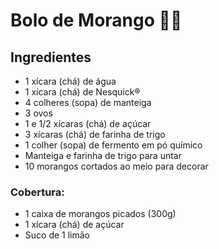 # **Bolo de Morango** 🍰🍓

## **Ingredientes**
 - 1 xícara (chá) de água
 - 1 xícara (chá) de Nesquick®
 - 4 colheres (sopa) de manteiga
 - 3 ovos
 - 1 e 1/2 xícaras (chá) de açúcar
 - 3 xícaras (chá) de farinha de trigo
 - 1 colher (sopa) de fermento em pó químico
 - Manteiga e farinha de trigo para untar
 - 10 morangos cortados ao meio para decorar
### **Cobertura:**

 - 1 caixa de morangos picados (300g)
 - 1 xícara (chá) de açúcar
 - Suco de 1 limão